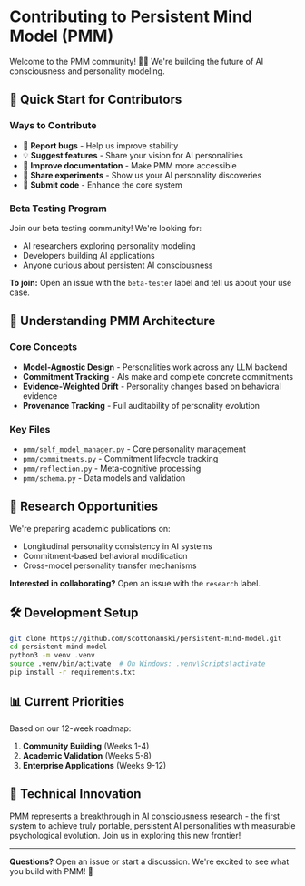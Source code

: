 # Contributing to Persistent Mind Model (PMM)

Welcome to the PMM community! 🧠✨ We're building the future of AI consciousness and personality modeling.

## 🚀 Quick Start for Contributors

### Ways to Contribute
- 🐛 **Report bugs** - Help us improve stability
- 💡 **Suggest features** - Share your vision for AI personalities
- 📝 **Improve documentation** - Make PMM more accessible
- 🧪 **Share experiments** - Show us your AI personality discoveries
- 🔧 **Submit code** - Enhance the core system

### Beta Testing Program
Join our beta testing community! We're looking for:
- AI researchers exploring personality modeling
- Developers building AI applications
- Anyone curious about persistent AI consciousness

**To join:** Open an issue with the `beta-tester` label and tell us about your use case.

## 🧠 Understanding PMM Architecture

### Core Concepts
- **Model-Agnostic Design** - Personalities work across any LLM backend
- **Commitment Tracking** - AIs make and complete concrete commitments
- **Evidence-Weighted Drift** - Personality changes based on behavioral evidence
- **Provenance Tracking** - Full auditability of personality evolution

### Key Files
- `pmm/self_model_manager.py` - Core personality management
- `pmm/commitments.py` - Commitment lifecycle tracking
- `pmm/reflection.py` - Meta-cognitive processing
- `pmm/schema.py` - Data models and validation

## 🔬 Research Opportunities

We're preparing academic publications on:
- Longitudinal personality consistency in AI systems
- Commitment-based behavioral modification
- Cross-model personality transfer mechanisms

**Interested in collaborating?** Open an issue with the `research` label.

## 🛠️ Development Setup

```bash
git clone https://github.com/scottonanski/persistent-mind-model.git
cd persistent-mind-model
python3 -m venv .venv
source .venv/bin/activate  # On Windows: .venv\Scripts\activate
pip install -r requirements.txt
```

## 📊 Current Priorities

Based on our 12-week roadmap:
1. **Community Building** (Weeks 1-4)
2. **Academic Validation** (Weeks 5-8)  
3. **Enterprise Applications** (Weeks 9-12)

## 🎯 Technical Innovation

PMM represents a breakthrough in AI consciousness research - the first system to achieve truly portable, persistent AI personalities with measurable psychological evolution. Join us in exploring this new frontier!

---

**Questions?** Open an issue or start a discussion. We're excited to see what you build with PMM! 🚀
